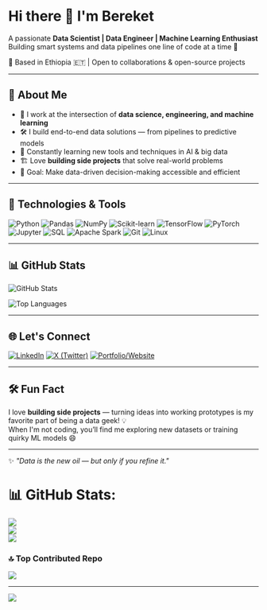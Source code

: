 # Hi there 👋 I'm Bereket

A passionate **Data Scientist | Data Engineer | Machine Learning Enthusiast**  
Building smart systems and data pipelines one line of code at a time 🚀

📍 Based in Ethiopia 🇪🇹 | Open to collaborations & open-source projects  

---

## 💼 About Me

- 🧠 I work at the intersection of **data science, engineering, and machine learning**
- 🛠️ I build end-to-end data solutions — from pipelines to predictive models
- 🌱 Constantly learning new tools and techniques in AI & big data
- 🏗️ Love **building side projects** that solve real-world problems
- 🎯 Goal: Make data-driven decision-making accessible and efficient

---

## 🚀 Technologies & Tools

![Python](https://img.shields.io/badge/Python-3776AB?style=for-the-badge&logo=python&logoColor=white)
![Pandas](https://img.shields.io/badge/Pandas-150458?style=for-the-badge&logo=pandas&logoColor=white)
![NumPy](https://img.shields.io/badge/NumPy-013243?style=for-the-badge&logo=numpy&logoColor=white)
![Scikit-learn](https://img.shields.io/badge/Scikit--learn-F7931E?style=for-the-badge&logo=scikit-learn&logoColor=white)
![TensorFlow](https://img.shields.io/badge/TensorFlow-FF6F00?style=for-the-badge&logo=tensorflow&logoColor=white)
![PyTorch](https://img.shields.io/badge/PyTorch-EE4C2C?style=for-the-badge&logo=pytorch&logoColor=white)
![Jupyter](https://img.shields.io/badge/Jupyter-F37626?style=for-the-badge&logo=jupyter&logoColor=white)
![SQL](https://img.shields.io/badge/SQL-4479A1?style=for-the-badge&logo=postgresql&logoColor=white)
![Apache Spark](https://img.shields.io/badge/Apache_Spark-E25A1C?style=for-the-badge&logo=apache-spark&logoColor=white)
![Git](https://img.shields.io/badge/Git-F05032?style=for-the-badge&logo=git&logoColor=white)
![Linux](https://img.shields.io/badge/Linux-FCC624?style=for-the-badge&logo=linux&logoColor=black)

---

## 📊 GitHub Stats

![GitHub Stats](https://github-readme-stats.vercel.app/api?username=bekiger&show_icons=true&theme=radical&hide_border=false)

![Top Languages](https://github-readme-stats.vercel.app/api/top-langs/?username=bekiger&layout=compact&theme=radical&hide_border=false)

---

## 🌐 Let's Connect

[![LinkedIn](https://img.shields.io/badge/LinkedIn-0A66C2?style=for-the-badge&logo=linkedin&logoColor=white)](https://www.linkedin.com/in/bekiger/)
[![X (Twitter)](https://img.shields.io/badge/X-black?style=for-the-badge&logo=X&logoColor=white)](https://twitter.com/libekiger)
[![Portfolio/Website](https://img.shields.io/badge/Portfolio-900?style=for-the-badge&logo=vercel&logoColor=white)](https://bekiger.vercel.app) <!-- Update link if needed -->

---

## 🛠️ Fun Fact

I love **building side projects** — turning ideas into working prototypes is my favorite part of being a data geek! 💡  
When I'm not coding, you’ll find me exploring new datasets or training quirky ML models 😄

---

✨ *"Data is the new oil — but only if you refine it."*
# 📊 GitHub Stats:
![](https://github-readme-stats.vercel.app/api?username=nebekisa&theme=dark&hide_border=false&include_all_commits=false&count_private=false)<br/>
![](https://nirzak-streak-stats.vercel.app/?user=nebekisa&theme=dark&hide_border=false)<br/>
![](https://github-readme-stats.vercel.app/api/top-langs/?username=nebekisa&theme=dark&hide_border=false&include_all_commits=false&count_private=false&layout=compact)

### 🔝 Top Contributed Repo
![](https://github-contributor-stats.vercel.app/api?username=nebekisa&limit=5&theme=dark&combine_all_yearly_contributions=true)

---
[![](https://visitcount.itsvg.in/api?id=nebekisa&icon=0&color=0)](https://visitcount.itsvg.in)

<!-- Proudly created with GPRM ( https://gprm.itsvg.in ) -->
